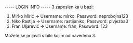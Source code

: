 ----- LOGIN INFO -----
3 zaposlenika u bazi:

1. Mirko Mirić -> Username: mirko; Password: neprobojna123
2. Niko Rastija -> Username: rastijaniko; Password: pivjezba3
3. Fran Uljarević -> Username: fran; Password: 123

Možete se prijaviti s bilo kojim od navedena 3.
